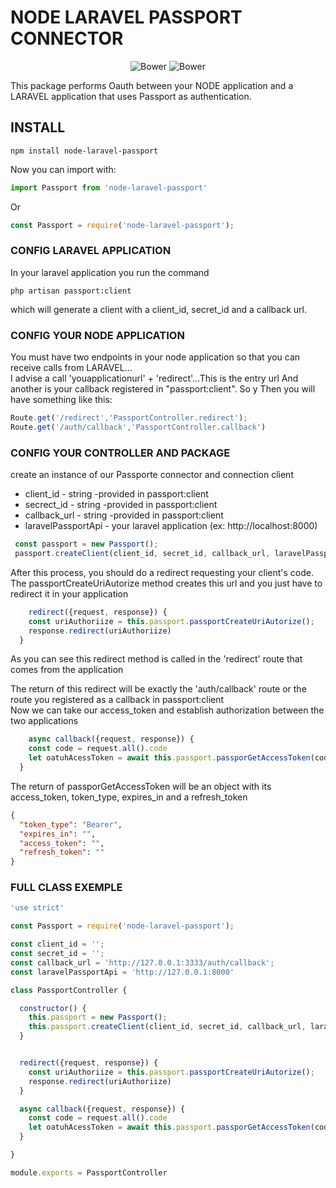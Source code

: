 # NODE LARAVEL PASSPORT CONNECTOR
<p align="center">
   <img alt="Bower" src="https://img.shields.io/bower/l/MI?style=flat-square">
   <img alt="Bower" src="https://img.shields.io/badge/version-1.0.0-blue">
</p>

This package performs Oauth between your NODE application and a LARAVEL application that uses Passport as authentication.<br/>

## INSTALL

```
npm install node-laravel-passport

```

Now you can import with:
```javascript
import Passport from 'node-laravel-passport'
```
Or

```javascript
const Passport = require('node-laravel-passport');
```


### CONFIG LARAVEL APPLICATION

In your laravel application you run the command
```
php artisan passport:client
```
which will generate a client with a client_id, secret_id and a callback url.

### CONFIG YOUR NODE APPLICATION

You must have two endpoints in your node application so that you can receive calls from LARAVEL...<br/>
I advise a call 'youapplicationurl' + 'redirect'...This is the entry url
And another is your callback registered in "passport:client". So y
Then you will have something like this:

```javascript
Route.get('/redirect','PassportController.redirect');
Route.get('/auth/callback','PassportController.callback')
```

### CONFIG YOUR CONTROLLER AND PACKAGE

create an instance of our Passporte connector and connection client <br/>

* client_id - string -provided in passport:client
* secrect_id - string -provided in passport:client
* callback_url - string -provided in passport:client 
* laravelPassportApi - your laravel application (ex: http://localhost:8000)

```javascript
 const passport = new Passport();
 passport.createClient(client_id, secret_id, callback_url, laravelPassportApi);
```
After this process, you should do a redirect requesting your client's code. <br/>
The passportCreateUriAutorize method creates this url and you just have to redirect it in your application

```javascript
    redirect({request, response}) {
    const uriAuthoriize = this.passport.passportCreateUriAutorize();
    response.redirect(uriAuthoriize)
  }
```
As you can see this redirect method is called in the 'redirect' route that comes from the application <br/>

The return of this redirect will be exactly the 'auth/callback' route or the route you registered as a callback in passport:client <br/>
Now we can take our access_token and establish authorization between the two applications <br/>

```javascript
    async callback({request, response}) {
    const code = request.all().code
    let oatuhAcessToken = await this.passport.passporGetAccessToken(code);
  }
```
The return of passporGetAccessToken will be an object with its access_token, token_type, expires_in and a refresh_token <br/>

```json
{
  "token_type": "Bearer",
  "expires_in": "",
  "access_token": "",
  "refresh_token": ""
}
```

### FULL CLASS EXEMPLE

```javascript
'use strict'

const Passport = require('node-laravel-passport');

const client_id = '';
const secret_id = '';
const callback_url = 'http://127.0.0.1:3333/auth/callback';
const laravelPassportApi = 'http://127.0.0.1:8000'

class PassportController {

  constructor() {
    this.passport = new Passport();
    this.passport.createClient(client_id, secret_id, callback_url, laravelPassportApi);
  }


  redirect({request, response}) {
    const uriAuthoriize = this.passport.passportCreateUriAutorize();
    response.redirect(uriAuthoriize)
  }

  async callback({request, response}) {
    const code = request.all().code
    let oatuhAcessToken = await this.passport.passporGetAccessToken(code);
  }

}

module.exports = PassportController


```